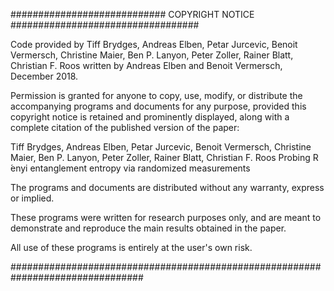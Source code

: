 ############################ COPYRIGHT NOTICE ##################################

Code provided by Tiff Brydges, Andreas Elben, Petar Jurcevic, Benoit Vermersch, Christine Maier, 
Ben P. Lanyon, Peter Zoller, Rainer Blatt, Christian F. Roos
written by Andreas Elben and Benoit Vermersch, December 2018.

Permission is granted for anyone to copy, use, modify, or distribute the
accompanying programs and documents for any purpose, provided this copyright
notice is retained and prominently displayed, along with a complete citation of
the published version of the paper:

Tiff Brydges, Andreas Elben, Petar Jurcevic, Benoit Vermersch, Christine Maier, Ben P. Lanyon, 
Peter Zoller, Rainer Blatt, Christian F. Roos
Probing R ́enyi entanglement entropy via randomized measurements  

The programs and documents are distributed without any warranty, express or implied.

These programs were written for research purposes only, and are meant to demonstrate and 
reproduce the main results obtained in the paper.

All use of these programs is entirely at the user's own risk.

################################################################################
